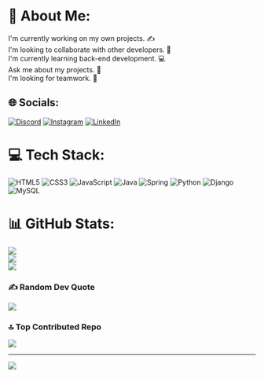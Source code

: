 # 💫 About Me:
I'm currently working on my own projects. ✍️<br>I'm looking to collaborate with other developers. 🤝<br>I'm currently learning back-end development. 💻<br>Ask me about my projects. 🤩<br>I'm looking for teamwork. 🗿


## 🌐 Socials:
[![Discord](https://img.shields.io/badge/Discord-%237289DA.svg?logo=discord&logoColor=white)](https://discord.gg/JD_VRT#4353) [![Instagram](https://img.shields.io/badge/Instagram-%23E4405F.svg?logo=Instagram&logoColor=white)](https://instagram.com/_juandrv_) [![LinkedIn](https://img.shields.io/badge/LinkedIn-%230077B5.svg?logo=linkedin&logoColor=white)](https://linkedin.com/in/juan-ramos-vertel-7b9128267/) 

# 💻 Tech Stack:
![HTML5](https://img.shields.io/badge/html5-%23E34F26.svg?style=for-the-badge&logo=html5&logoColor=white) ![CSS3](https://img.shields.io/badge/css3-%231572B6.svg?style=for-the-badge&logo=css3&logoColor=white) ![JavaScript](https://img.shields.io/badge/javascript-%23323330.svg?style=for-the-badge&logo=javascript&logoColor=%23F7DF1E) ![Java](https://img.shields.io/badge/java-%23ED8B00.svg?style=for-the-badge&logo=java&logoColor=white) ![Spring](https://img.shields.io/badge/spring-%236DB33F.svg?style=for-the-badge&logo=spring&logoColor=white) ![Python](https://img.shields.io/badge/python-3670A0?style=for-the-badge&logo=python&logoColor=ffdd54) ![Django](https://img.shields.io/badge/django-%23092E20.svg?style=for-the-badge&logo=django&logoColor=white) ![MySQL](https://img.shields.io/badge/mysql-%2300f.svg?style=for-the-badge&logo=mysql&logoColor=white)
# 📊 GitHub Stats:
![](https://github-readme-stats.vercel.app/api?username=RAMV30&theme=dark&hide_border=false&include_all_commits=false&count_private=false)<br/>
![](https://github-readme-streak-stats.herokuapp.com/?user=RAMV30&theme=dark&hide_border=false)<br/>
![](https://github-readme-stats.vercel.app/api/top-langs/?username=RAMV30&theme=dark&hide_border=false&include_all_commits=false&count_private=false&layout=compact)

### ✍️ Random Dev Quote
![](https://quotes-github-readme.vercel.app/api?type=horizontal&theme=dark)

### 🔝 Top Contributed Repo
![](https://github-contributor-stats.vercel.app/api?username=RAMV30&limit=5&theme=dark&combine_all_yearly_contributions=true)

---
[![](https://visitcount.itsvg.in/api?id=RAMV30&icon=0&color=0)](https://visitcount.itsvg.in)

<!-- Proudly created with GPRM ( https://gprm.itsvg.in ) -->
